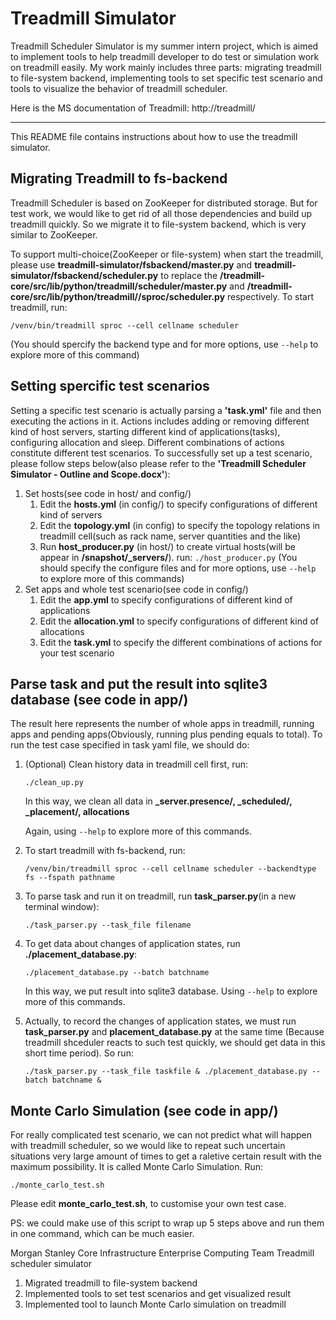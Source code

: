 # Treadmill Simulator
Treadmill Scheduler Simulator is my summer intern project, which is aimed to implement tools to help treadmill developer to do test or
simulation work on treadmill easily. My work mainly includes three parts: migrating treadmill to file-system backend, implementing tools 
to set specific test scenario and tools to visualize the behavior of treadmill scheduler.

Here is the MS documentation of Treadmill:  http://treadmill/

---
This README file contains instructions about how to use the treadmill simulator.


Migrating Treadmill to fs-backend
---
Treadmill Scheduler is based on ZooKeeper for distributed storage. But for test work, we would like to get rid of all those dependencies 
and build up treadmill quickly. So we migrate it to file-system backend, which is very similar to ZooKeeper. 

To support multi-choice(ZooKeeper or file-system) when start the treadmill, please use __treadmill-simulator/fsbackend/master.py__ and 
__treadmill-simulator/fsbackend/scheduler.py__ to replace the __/treadmill-core/src/lib/python/treadmill/scheduler/master.py__ and 
__/treadmill-core/src/lib/python/treadmill//sproc/scheduler.py__ respectively.
To start treadmill, run:

  `/venv/bin/treadmill sproc --cell cellname scheduler`
  
  (You should spercify the backend type and for more options, use `--help` to explore more of this command)
  
  
Setting spercific test scenarios
---
Setting a specific test scenario is actually parsing a __'task.yml'__ file and then executing the actions in it. Actions includes adding 
or removing different kind of host servers, starting different kind of applications(tasks), configuring allocation and sleep. Different
combinations of actions constitute different test scenarios. To successfully set up a test scenario, please follow steps below(also please 
refer to the __'Treadmill Scheduler Simulator - Outline and Scope.docx'__):

1. Set hosts(see code in host/ and config/)
    1. Edit the __hosts.yml__ (in config/) to specify configurations of different kind of servers
    2. Edit the __topology.yml__ (in config) to specify the topology relations in treadmill cell(such as rack name, server quantities and the like)
    3. Run __host_producer.py__ (in host/) to create virtual hosts(will be appear in __/snapshot/_servers/__). run:
         `./host_producer.py`
         (You should specify the configure files and for more options, use `--help` to explore more of this commands)
2. Set apps and whole test scenario(see code in config/)
    1. Edit the __app.yml__ to specify configurations of different kind of applications
    2. Edit the __allocation.yml__ to specify configurations of different kind of allocations
    3. Edit the __task.yml__ to specify the different combinations of actions for your test scenario

Parse task and put the result into sqlite3 database (see code in app/)
---
The result here represents the number of whole apps in treadmill, running apps and pending apps(Obviously, running plus pending 
equals to total). To run the test case specified in task yaml file, we should do:

1. (Optional) Clean history data in treadmill cell first, run:
    
    `./clean_up.py`
    
    In this way, we clean all data in **_server.presence/, _scheduled/, _placement/, allocations**
    
    Again, using `--help` to explore more of this commands.
    
2. To start treadmill with fs-backend, run:

    `/venv/bin/treadmill sproc --cell cellname scheduler --backendtype fs --fspath pathname`
    
    
3. To parse task and run it on treadmill, run **task_parser.py**(in a new terminal window):
     
     `./task_parser.py --task_file filename`
     
4. To get data about changes of application states, run **./placement_database.py**:
     
     `./placement_database.py --batch batchname`
     
     In this way, we put result into sqlite3 database. Using `--help` to explore more of this commands.
     
5. Actually, to record the changes of application states, we must run **task_parser.py** and **placement_database.py** at the same time
(Because treadmill shceduler reacts to such test quickly, we should get data in this short time period). So run:
     
     `./task_parser.py --task_file taskfile & ./placement_database.py --batch batchname &`
     
     
Monte Carlo Simulation (see code in app/)
---
For really complicated test scenario, we can not predict what will happen with treadmill scheduler, so we would like to repeat such uncertain situations very large amount of times to get a raletive certain result with the maximum possibility. It is called Monte Carlo 
Simulation. Run:

`./monte_carlo_test.sh`
     
Please edit **monte_carlo_test.sh**, to customise your own test case.
     
PS: we could make use of this script to wrap up 5 steps above and run them in one command, which can be much easier.




Morgan Stanley Core Infrastructure Enterprise Computing Team
Treadmill scheduler simulator
1. Migrated treadmill to file-system backend
2. Implemented tools to set test scenarios and get visualized result
3. Implemented tool to launch Monte Carlo simulation on treadmill 
